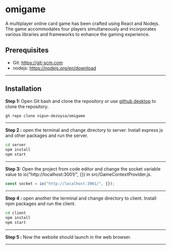 # omigame
 A multiplayer online card game has been crafted using React and Nodejs. The game accommodates four players simultaneously and incorporates various libraries and frameworks to enhance the gaming experience.

## Prerequisites
+ Git: https://git-scm.com
+ nodejs: https://nodejs.org/en/download
***

## Installation
**Step 1:** Open Git bash and clone the repository or use [github desktop](https://desktop.github.com/) to clone the repository.
```bash
gh repo clone nipun-dezoysa/omigame
```
***

**Step 2 :** open the terminal and change directory to server. Install express js and other packages and run the server.
```bash
cd server
npm install
npm start
```
***

**Step 3:** Open the project from code editor and change the socket variable value to io("http://localhost:3001/", {}) in src/GameContextProvider.js.
```js
const socket = io("http://localhost:3001/", {});
```
***

**Step 4 :** open another the terminal and change directory to client. Install npm packages and run the client.
```bash
cd client
npm install
npm start
```
***

**Step 5 :** Now the website should launch in the web browser.
***
